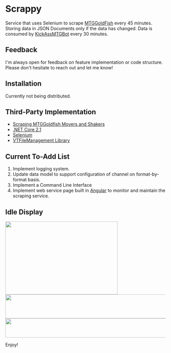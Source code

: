 # Scrappy
Service that uses Selenium to scrape [MTGGoldFish](https://www.mtggoldfish.com/movers/paper/modern) every 45 minutes. Storing data in JSON Documents only if the data has changed. Data is consumed by [KickAssMTGBot](https://github.com/synergize/KickAssMTGBot) every 30 minutes.

## Feedback
I'm always open for feedback on feature implementation or code structure. Please don't hesitate to reach out and let me know! 

## Installation

Currently not being distributed.

## Third-Party Implementation
- [Scraping MTGGoldfish Movers and Shakers](https://www.mtggoldfish.com/movers/paper/modern)
- [.NET Core 2.1](https://dotnet.microsoft.com/download/dotnet-core/2.1)
- [Selenium](https://selenium.dev/)
- [VTFileManagement Library](https://github.com/synergize/VTFileSystemManagement)

## Current To-Add List
1. Implement logging system. 
1. Update data model to support configuration of channel on format-by-format basis.
1. Implement a Command Line Interface
1. Implement web service page built in [Angular](https://angular.io/) to monitor and maintain the scraping service. 

## Idle Display
<img align="left" width="353" height="229" src="https://i.imgur.com/GNJZnR7.png">


<p align="center">
  <img width="633" height="75" src="https://i.imgur.com/VvFQo6q.png">
  
  <img width="633" height="60" src="https://i.imgur.com/5f2hMna.png">
</p>


Enjoy!

